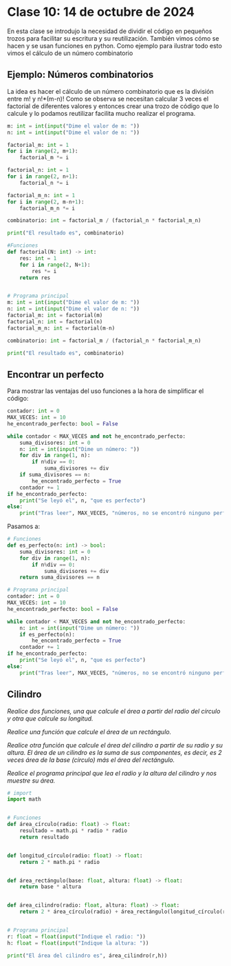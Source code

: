 # Clase 10: 14 de octubre de 2024

En esta clase se introdujo la necesidad de dividir el código en pequeños trozos para facilitar su escritura y su reutilización. También vimos cómo se hacen y se usan funciones en python. Como ejemplo para ilustrar todo esto vimos el cálculo de un número combinatorio

## Ejemplo: Números combinatorios

La idea es hacer el cálculo de un número combinatorio que es la división entre m! y n!\*(m-n)! Como se observa se necesitan calcular 3 veces el factorial de diferentes valores y entonces crear una trozo de código que lo calcule y lo podamos reutilizar facilita mucho realizar el programa.

```python
m: int = int(input("Dime el valor de m: "))
n: int = int(input("Dime el valor de n: "))

factorial_m: int = 1
for i in range(2, m+1):
    factorial_m *= i

factorial_n: int = 1
for i in range(2, n+1):
    factorial_n *= i

factorial_m_n: int = 1
for i in range(2, m-n+1):
    factorial_m_n *= i

combinatorio: int = factorial_m / (factorial_n * factorial_m_n)

print("El resultado es", combinatorio)
```

```python
#Funciones
def factorial(N: int) -> int:
    res: int = 1
    for i in range(2, N+1):
        res *= i
    return res


# Programa principal
m: int = int(input("Dime el valor de m: "))
n: int = int(input("Dime el valor de n: "))
factorial_m: int = factorial(m)
factorial_n: int = factorial(n)
factorial_m_n: int = factorial(m-n)

combinatorio: int = factorial_m / (factorial_n * factorial_m_n)

print("El resultado es", combinatorio)
```

## Encontrar un perfecto

Para mostrar las ventajas del uso funciones a la hora de simplificar el código:

```python
contador: int = 0
MAX_VECES: int = 10
he_encontrado_perfecto: bool = False

while contador < MAX_VECES and not he_encontrado_perfecto:
    suma_divisores: int = 0
    n: int = int(input("Dime un número: "))
    for div in range(1, n):
        if n%div == 0:
            suma_divisores += div
    if suma_divisores == n:
        he_encontrado_perfecto = True
    contador += 1
if he_encontrado_perfecto:
    print("Se leyó el", n, "que es perfecto")
else:
    print("Tras leer", MAX_VECES, "números, no se encontró ninguno perfecto")
```

Pasamos a:
```python
# Funciones
def es_perfecto(n: int) -> bool:
    suma_divisores: int = 0
    for div in range(1, n):
        if n%div == 0:
            suma_divisores += div
    return suma_divisores == n

# Programa principal
contador: int = 0
MAX_VECES: int = 10
he_encontrado_perfecto: bool = False

while contador < MAX_VECES and not he_encontrado_perfecto:
    n: int = int(input("Dime un número: "))
    if es_perfecto(n):
        he_encontrado_perfecto = True
    contador += 1
if he_encontrado_perfecto:
    print("Se leyó el", n, "que es perfecto")
else:
    print("Tras leer", MAX_VECES, "números, no se encontró ninguno perfecto")
```

## Cilindro 

*Realice dos funciones, una que calcule el área a partir del radio del círculo y otra que calcule su longitud.*

*Realice una función que calcule el área de un rectángulo.*

*Realice otra función que calcule el área del cilindro a partir de su radio y su altura. El área de un cilindro es la suma de sus componentes, es decir, es 2 veces área de la base (círculo) más el área del rectángulo.*

*Realice el programa principal que lea el radio y la altura del cilindro y nos muestre su área.*

```python
# import
import math


# Funciones
def área_círculo(radio: float) -> float:
    resultado = math.pi * radio * radio
    return resultado


def longitud_círculo(radio: float) -> float:
    return 2 * math.pi * radio


def área_rectángulo(base: float, altura: float) -> float:
    return base * altura


def área_cilindro(radio: float, altura: float) -> float:
    return 2 * área_círculo(radio) + área_rectángulo(longitud_círculo(radio), altura)


# Programa principal
r: float = float(input("Indique el radio: "))
h: float = float(input("Indique la altura: "))

print("El área del cilindro es", área_cilindro(r,h))
```
